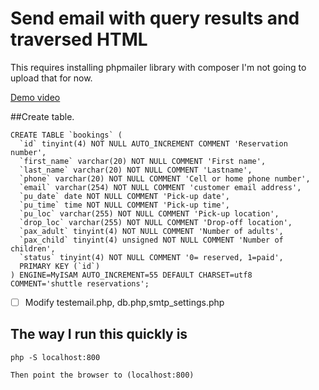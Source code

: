 # Send email with query results and traversed HTML

This requires installing phpmailer library with composer
I'm not going to upload that for now.

[Demo video](https://youtu.be/PBr2qA9bHnM)

##Create table.
```
CREATE TABLE `bookings` (
  `id` tinyint(4) NOT NULL AUTO_INCREMENT COMMENT 'Reservation number',
  `first_name` varchar(20) NOT NULL COMMENT 'First name',
  `last_name` varchar(20) NOT NULL COMMENT 'Lastname',
  `phone` varchar(20) NOT NULL COMMENT 'Cell or home phone number',
  `email` varchar(254) NOT NULL COMMENT 'customer email address',
  `pu_date` date NOT NULL COMMENT 'Pick-up date',
  `pu_time` time NOT NULL COMMENT 'Pick-up time',
  `pu_loc` varchar(255) NOT NULL COMMENT 'Pick-up location',
  `drop_loc` varchar(255) NOT NULL COMMENT 'Drop-off location',
  `pax_adult` tinyint(4) NOT NULL COMMENT 'Number of adults',
  `pax_child` tinyint(4) unsigned NOT NULL COMMENT 'Number of children',
  `status` tinyint(4) NOT NULL COMMENT '0= reserved, 1=paid',
  PRIMARY KEY (`id`)
) ENGINE=MyISAM AUTO_INCREMENT=55 DEFAULT CHARSET=utf8 COMMENT='shuttle reservations';
```

- [ ] Modify testemail.php, db.php,smtp_settings.php


## The way I run this quickly is

```
php -S localhost:800

Then point the browser to (localhost:800)

```
